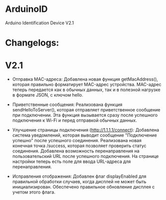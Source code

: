 # ArduinoID 
Arduino Identification Device V2.1

# Changelogs:

# V2.1
- Отправка MAC-адреса:
Добавлена новая функция getMacAddress(), которая правильно форматирует MAC-адрес устройства.
MAC-адрес теперь передается как в обычных данных, так и в полезной нагрузке в формате JSON, с ключом hello.

- Приветственные сообщения:
Реализована функция sendHelloToServer(), которая отправляет приветственное сообщение при подключении.
Эта функция вызывается сразу после успешного подключения к Wi-Fi и перед отправкой обычных данных.

- Улучшение страницы подключения (http://1.1.1.1/connect):
Добавлена система уведомлений, которая выводит сообщение "Подключение успешно" после успешного соединения.
Реализована новая конечная точка /success, которая позволяет проверить статус соединения.
Добавлена возможность перенаправления на пользовательский URL после успешного подключения.
На странице настройки теперь есть поле для ввода URL-адреса для перенаправления.

- Исправления отображения:
Добавлен флаг displayEnabled для правильной обработки случаев, когда дисплей не может быть инициализирован.
Обеспечено правильное обновление дисплея с учетом этого флага.
